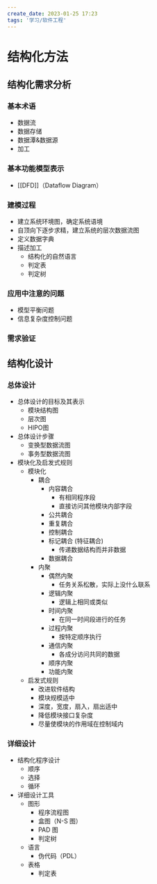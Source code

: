 ```yaml
---
create_date: 2023-01-25 17:23
tags: '学习/软件工程'
---
```


# 结构化方法
## 结构化需求分析
### 基本术语
- 数据流
- 数据存储
- 数据潭&数据源
- 加工
### 基本功能模型表示
- [[DFD]]（Dataflow Diagram）
### 建模过程
- 建立系统环境图，确定系统语境
- 自顶向下逐步求精，建立系统的层次数据流图
- 定义数据字典
- 描述加工
	- 结构化的自然语言
	- 判定表
	- 判定树
### 应用中注意的问题
- 模型平衡问题
- 信息复杂度控制问题
### 需求验证
## 结构化设计
### 总体设计
- 总体设计的目标及其表示
	- 模块结构图
	- 层次图
	- HIPO图
- 总体设计步骤
	- 变换型数据流图
	- 事务型数据流图
- 模块化及启发式规则
	- 模块化
		- 耦合
			- 内容耦合
				- 有相同程序段
				- 直接访问其他模块内部字段
			- 公共耦合
			- 重复耦合
			- 控制耦合
			- 标记耦合 (特征耦合) 
				- 传递数据结构而并非数据
			- 数据耦合
		- 内聚
			- 偶然内聚
				- 任务关系松散，实际上没什么联系
			- 逻辑内聚
				- 逻辑上相同或类似
			- 时间内聚
				- 在同一时间段进行的任务
			- 过程内聚
				- 按特定顺序执行
			- 通信内聚
				- 各成分访问共同的数据
			- 顺序内聚
			- 功能内聚
	- 启发式规则
		- 改进软件结构
		- 模块规模适中
		- 深度，宽度，扇入，扇出适中
		- 降低模块接口复杂度
		- 尽量使模块的作用域在控制域内
### 详细设计
- 结构化程序设计
	- 顺序
	- 选择
	- 循环
- 详细设计工具
	- 图形
		- 程序流程图
		- 盒图（N-S 图）
		- PAD 图
		- 判定树
	- 语言
		- 伪代码（PDL）
	- 表格
		- 判定表
